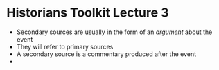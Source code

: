 # Historians Toolkit Lecture 3

- Secondary sources are usually in the form of an *argument* about the event
- They will refer to primary sources
- A secondary source is a commentary produced after the event
- 
